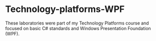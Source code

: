 # Technology-platforms-WPF

These laboratories were part of my Technology Platforms course and focused on basic C# standards and Windows Presentation Foundation (WPF).